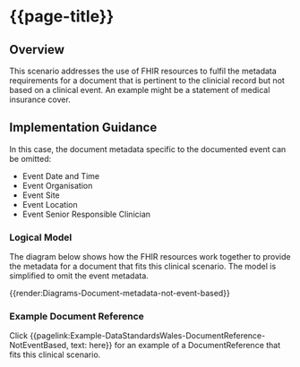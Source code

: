 # {{page-title}}

## Overview
This scenario addresses the use of FHIR resources to fulfil the metadata requirements for a document that is pertinent to the clinicial record but not based on a clinical event.  An example might be a statement of medical insurance cover.


## Implementation Guidance
In this case, the document metadata specific to the documented event can be omitted: 
- Event Date and Time
- Event Organisation
- Event Site
- Event Location
- Event Senior Responsible Clinician


### Logical Model
The diagram below shows how the FHIR resources work together to provide the metadata for a document that fits this clinical scenario. The model is simplified to omit the event metadata.

{{render:Diagrams-Document-metadata-not-event-based}}
<br />

### Example Document Reference
Click {{pagelink:Example-DataStandardsWales-DocumentReference-NotEventBased, text: here}} for an example of a DocumentReference that fits this clinical scenario.

<br />
